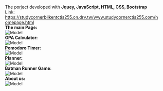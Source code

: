 The porject developed with **Jquey, JavaScript, HTML, CSS, Bootstrap**
<br />  Link: https://studycornerbilkentctis255.on.drv.tw/www.studycornerctis255.com/homepage.html
<br /> **The main Page:** <br /> 
![Model](./ScreenShoot/homepageSS.png)
<br /> **GPA Calculator:** <br /> 
![Model](./ScreenShoot/cgpaSS.png)
<br /> **Pomodoro Timer:** <br /> 
![Model](./ScreenShoot/pomodoroSS.png)
<br /> **Planner:** <br /> 
![Model](./ScreenShoot/todoListSS.png)
<br /> **Batman Runner Game:** <br /> 
![Model](./ScreenShoot/gameSS.png)
<br /> **About us:** <br /> 
![Model](./ScreenShoot/aboutSS.png)


